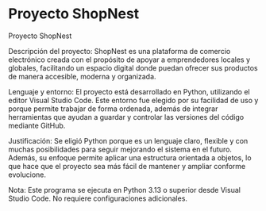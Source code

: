 # Proyecto ShopNest
Proyecto ShopNest

Descripción del proyecto:
ShopNest es una plataforma de comercio electrónico creada con el propósito de apoyar a emprendedores locales y globales, facilitando un espacio digital donde puedan ofrecer sus productos de manera accesible, moderna y organizada.

Lenguaje y entorno:
El proyecto está desarrollado en Python, utilizando el editor Visual Studio Code. Este entorno fue elegido por su facilidad de uso y porque permite trabajar de forma ordenada, además de integrar herramientas que ayudan a guardar y controlar las versiones del código mediante GitHub.

Justificación:
Se eligió Python porque es un lenguaje claro, flexible y con muchas posibilidades para seguir mejorando el sistema en el futuro. Además, su enfoque permite aplicar una estructura orientada a objetos, lo que hace que el proyecto sea más fácil de mantener y ampliar conforme evolucione.

Nota: Este programa se ejecuta en Python 3.13 o superior desde Visual Studio Code. No requiere configuraciones adicionales.
